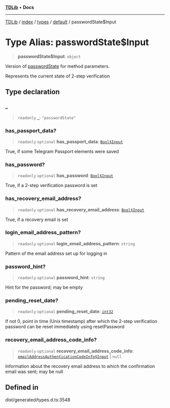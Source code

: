 [**TDLib**](../../../../../../README.md) • **Docs**

***

[TDLib](../../../../../../modules.md) / [index](../../../../../README.md) / [types](../../../README.md) / [default](../README.md) / passwordState$Input

# Type Alias: passwordState$Input

> **passwordState$Input**: `object`

Version of [passwordState](passwordState-1.md) for method parameters.

Represents the current state of 2-step verification

## Type declaration

### \_

> `readonly` **\_**: `"passwordState"`

### has\_passport\_data?

> `readonly` `optional` **has\_passport\_data**: [`Bool$Input`](Bool$Input.md)

True, if some Telegram Passport elements were saved

### has\_password?

> `readonly` `optional` **has\_password**: [`Bool$Input`](Bool$Input.md)

True, if a 2-step verification password is set

### has\_recovery\_email\_address?

> `readonly` `optional` **has\_recovery\_email\_address**: [`Bool$Input`](Bool$Input.md)

True, if a recovery email is set

### login\_email\_address\_pattern?

> `readonly` `optional` **login\_email\_address\_pattern**: `string`

Pattern of the email address set up for logging in

### password\_hint?

> `readonly` `optional` **password\_hint**: `string`

Hint for the password; may be empty

### pending\_reset\_date?

> `readonly` `optional` **pending\_reset\_date**: [`int32`](int32-1.md)

If not 0, point in time (Unix timestamp) after which the 2-step verification password can be reset immediately using resetPassword

### recovery\_email\_address\_code\_info?

> `readonly` `optional` **recovery\_email\_address\_code\_info**: [`emailAddressAuthenticationCodeInfo$Input`](emailAddressAuthenticationCodeInfo$Input-1.md) \| `null`

Information about the recovery email address to which the confirmation email was sent; may be null

## Defined in

dist/generated/types.d.ts:3548
